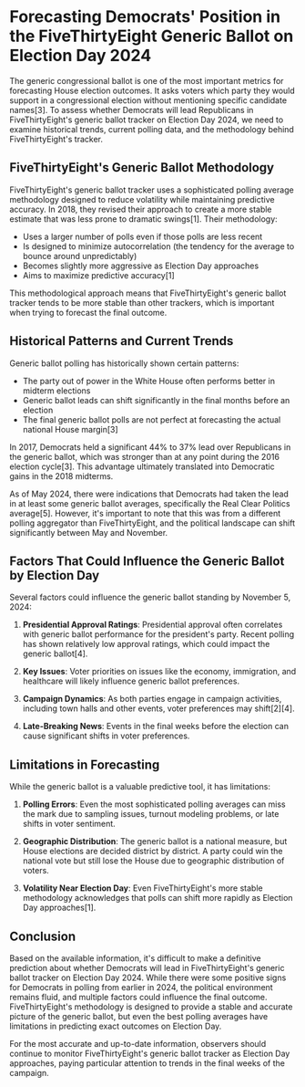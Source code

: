 # Forecasting Democrats' Position in the FiveThirtyEight Generic Ballot on Election Day 2024

The generic congressional ballot is one of the most important metrics for forecasting House election outcomes. It asks voters which party they would support in a congressional election without mentioning specific candidate names[3]. To assess whether Democrats will lead Republicans in FiveThirtyEight's generic ballot tracker on Election Day 2024, we need to examine historical trends, current polling data, and the methodology behind FiveThirtyEight's tracker.

## FiveThirtyEight's Generic Ballot Methodology

FiveThirtyEight's generic ballot tracker uses a sophisticated polling average methodology designed to reduce volatility while maintaining predictive accuracy. In 2018, they revised their approach to create a more stable estimate that was less prone to dramatic swings[1]. Their methodology:

- Uses a larger number of polls even if those polls are less recent
- Is designed to minimize autocorrelation (the tendency for the average to bounce around unpredictably)
- Becomes slightly more aggressive as Election Day approaches
- Aims to maximize predictive accuracy[1]

This methodological approach means that FiveThirtyEight's generic ballot tracker tends to be more stable than other trackers, which is important when trying to forecast the final outcome.

## Historical Patterns and Current Trends

Generic ballot polling has historically shown certain patterns:

- The party out of power in the White House often performs better in midterm elections
- Generic ballot leads can shift significantly in the final months before an election
- The final generic ballot polls are not perfect at forecasting the actual national House margin[3]

In 2017, Democrats held a significant 44% to 37% lead over Republicans in the generic ballot, which was stronger than at any point during the 2016 election cycle[3]. This advantage ultimately translated into Democratic gains in the 2018 midterms.

As of May 2024, there were indications that Democrats had taken the lead in at least some generic ballot averages, specifically the Real Clear Politics average[5]. However, it's important to note that this was from a different polling aggregator than FiveThirtyEight, and the political landscape can shift significantly between May and November.

## Factors That Could Influence the Generic Ballot by Election Day

Several factors could influence the generic ballot standing by November 5, 2024:

1. **Presidential Approval Ratings**: Presidential approval often correlates with generic ballot performance for the president's party. Recent polling has shown relatively low approval ratings, which could impact the generic ballot[4].

2. **Key Issues**: Voter priorities on issues like the economy, immigration, and healthcare will likely influence generic ballot preferences.

3. **Campaign Dynamics**: As both parties engage in campaign activities, including town halls and other events, voter preferences may shift[2][4].

4. **Late-Breaking News**: Events in the final weeks before the election can cause significant shifts in voter preferences.

## Limitations in Forecasting

While the generic ballot is a valuable predictive tool, it has limitations:

1. **Polling Errors**: Even the most sophisticated polling averages can miss the mark due to sampling issues, turnout modeling problems, or late shifts in voter sentiment.

2. **Geographic Distribution**: The generic ballot is a national measure, but House elections are decided district by district. A party could win the national vote but still lose the House due to geographic distribution of voters.

3. **Volatility Near Election Day**: Even FiveThirtyEight's more stable methodology acknowledges that polls can shift more rapidly as Election Day approaches[1].

## Conclusion

Based on the available information, it's difficult to make a definitive prediction about whether Democrats will lead in FiveThirtyEight's generic ballot tracker on Election Day 2024. While there were some positive signs for Democrats in polling from earlier in 2024, the political environment remains fluid, and multiple factors could influence the final outcome. FiveThirtyEight's methodology is designed to provide a stable and accurate picture of the generic ballot, but even the best polling averages have limitations in predicting exact outcomes on Election Day.

For the most accurate and up-to-date information, observers should continue to monitor FiveThirtyEight's generic ballot tracker as Election Day approaches, paying particular attention to trends in the final weeks of the campaign.